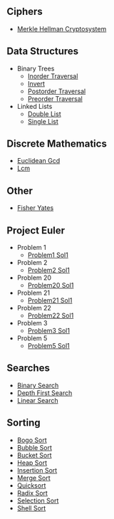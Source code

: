 
## Ciphers
  * [Merkle Hellman Cryptosystem](https://github.com/TheAlgorithms/Ruby/blob/master/ciphers/merkle_hellman_cryptosystem.rb)

## Data Structures
  * Binary Trees
    * [Inorder Traversal](https://github.com/TheAlgorithms/Ruby/blob/master/data_structures/binary_trees/inorder_traversal.rb)
    * [Invert](https://github.com/TheAlgorithms/Ruby/blob/master/data_structures/binary_trees/invert.rb)
    * [Postorder Traversal](https://github.com/TheAlgorithms/Ruby/blob/master/data_structures/binary_trees/postorder_traversal.rb)
    * [Preorder Traversal](https://github.com/TheAlgorithms/Ruby/blob/master/data_structures/binary_trees/preorder_traversal.rb)
  * Linked Lists
    * [Double List](https://github.com/TheAlgorithms/Ruby/blob/master/data_structures/linked_lists/double_list.rb)
    * [Single List](https://github.com/TheAlgorithms/Ruby/blob/master/data_structures/linked_lists/single_list.rb)

## Discrete Mathematics
  * [Euclidean Gcd](https://github.com/TheAlgorithms/Ruby/blob/master/discrete_mathematics/euclidean_gcd.rb)
  * [Lcm](https://github.com/TheAlgorithms/Ruby/blob/master/discrete_mathematics/lcm.rb)

## Other
  * [Fisher Yates](https://github.com/TheAlgorithms/Ruby/blob/master/other/fisher_yates.rb)

## Project Euler
  * Problem 1
    * [Problem1 Sol1](https://github.com/TheAlgorithms/Ruby/blob/master/project_euler/problem_1/problem1_sol1.rb)
  * Problem 2
    * [Problem2 Sol1](https://github.com/TheAlgorithms/Ruby/blob/master/project_euler/problem_2/problem2_sol1.rb)
  * Problem 20
    * [Problem20 Sol1](https://github.com/TheAlgorithms/Ruby/blob/master/project_euler/problem_20/problem20_sol1.rb)
  * Problem 21
    * [Problem21 Sol1](https://github.com/TheAlgorithms/Ruby/blob/master/project_euler/problem_21/problem21_sol1.rb)
  * Problem 22
    * [Problem22 Sol1](https://github.com/TheAlgorithms/Ruby/blob/master/project_euler/problem_22/problem22_sol1.rb)
  * Problem 3
    * [Problem3 Sol1](https://github.com/TheAlgorithms/Ruby/blob/master/project_euler/problem_3/problem3_sol1.rb)
  * Problem 5
    * [Problem5 Sol1](https://github.com/TheAlgorithms/Ruby/blob/master/project_euler/problem_5/problem5_sol1.rb)

## Searches
  * [Binary Search](https://github.com/TheAlgorithms/Ruby/blob/master/searches/binary_search.rb)
  * [Depth First Search](https://github.com/TheAlgorithms/Ruby/blob/master/searches/depth_first_search.rb)
  * [Linear Search](https://github.com/TheAlgorithms/Ruby/blob/master/searches/linear_search.rb)

## Sorting
  * [Bogo Sort](https://github.com/TheAlgorithms/Ruby/blob/master/sorting/bogo_sort.rb)
  * [Bubble Sort](https://github.com/TheAlgorithms/Ruby/blob/master/sorting/bubble_sort.rb)
  * [Bucket Sort](https://github.com/TheAlgorithms/Ruby/blob/master/sorting/bucket_sort.rb)
  * [Heap Sort](https://github.com/TheAlgorithms/Ruby/blob/master/sorting/heap_sort.rb)
  * [Insertion Sort](https://github.com/TheAlgorithms/Ruby/blob/master/sorting/insertion_sort.rb)
  * [Merge Sort](https://github.com/TheAlgorithms/Ruby/blob/master/sorting/merge_sort.rb)
  * [Quicksort](https://github.com/TheAlgorithms/Ruby/blob/master/sorting/quicksort.rb)
  * [Radix Sort](https://github.com/TheAlgorithms/Ruby/blob/master/sorting/radix_sort.rb)
  * [Selection Sort](https://github.com/TheAlgorithms/Ruby/blob/master/sorting/selection_sort.rb)
  * [Shell Sort](https://github.com/TheAlgorithms/Ruby/blob/master/sorting/shell_sort.rb)
